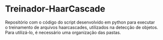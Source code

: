 # Treinador-HaarCascade
Repositório com o código do script desenvolvido em python para executar o treinamento de arquivos haarcascades, utilizados na detecção de objetos. Para utilizá-lo, é necessário uma organização das pastas.
